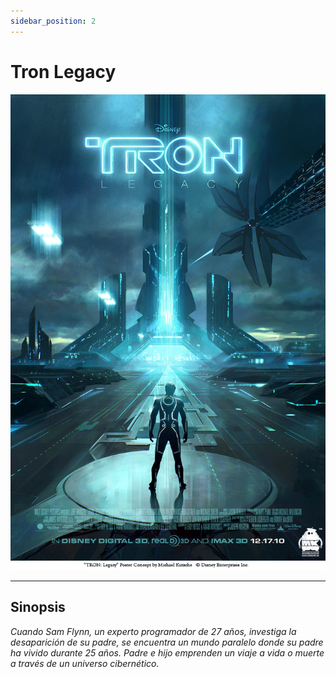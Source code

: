 ```yaml
---
sidebar_position: 2
---
```


# Tron Legacy #

![Tron](img/Tron.jpg)

----

## Sinopsis ##

*Cuando Sam Flynn, un experto programador de 27 años, investiga la desaparición de su padre, se encuentra un mundo paralelo donde su padre ha vivido durante 25 años. Padre e hijo emprenden un viaje a vida o muerte a través de un universo cibernético.*